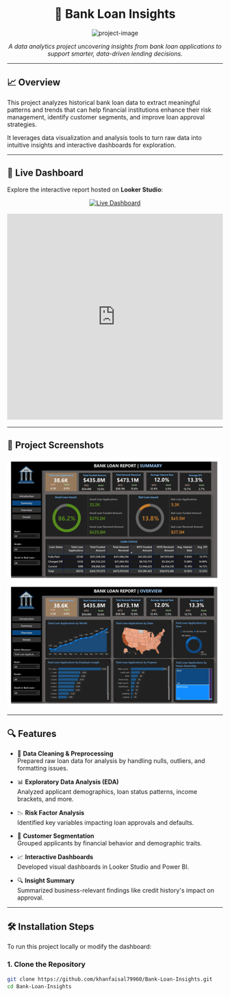<h1 align="center" id="title">🏦 Bank Loan Insights</h1>

<p align="center">
  <img src="https://socialify.git.ci/khanfaisal79960/Bank-Loan-Insights/image?language=1&name=1&owner=1&theme=Dark" alt="project-image">
</p>

<p align="center"><i>
A data analytics project uncovering insights from bank loan applications to support smarter, data-driven lending decisions.
</i></p>

---

## 📈 Overview

This project analyzes historical bank loan data to extract meaningful patterns and trends that can help financial institutions enhance their risk management, identify customer segments, and improve loan approval strategies.

It leverages data visualization and analysis tools to turn raw data into intuitive insights and interactive dashboards for exploration.

---

## 🚀 Live Dashboard

Explore the interactive report hosted on **Looker Studio**:

<div align="center">
  <a href="https://lookerstudio.google.com/s/p8WTvQ5COeM" target="_blank">
    <img src="https://img.shields.io/badge/View%20Dashboard-Looker%20Studio-blue?logo=google" alt="Live Dashboard">
  </a>
  <br><br>
  <iframe width="100%" height="480" src="https://lookerstudio.google.com/embed/reporting/p8WTvQ5COeM/page/p_3x4p5yt4qc" frameborder="0" style="border:0" allowfullscreen></iframe>
</div>

---

## 📸 Project Screenshots

<p float="left">
  <img src="assets/summary.jpg" alt="summary" width="500" />
  <img src="assets/overview.jpg" alt="overview" width="500" />
</p>

---

## 🔍 Features

- 📌 **Data Cleaning & Preprocessing**  
  Prepared raw loan data for analysis by handling nulls, outliers, and formatting issues.

- 📊 **Exploratory Data Analysis (EDA)**  
  Analyzed applicant demographics, loan status patterns, income brackets, and more.

- 📉 **Risk Factor Analysis**  
  Identified key variables impacting loan approvals and defaults.

- 📁 **Customer Segmentation**  
  Grouped applicants by financial behavior and demographic traits.

- 📈 **Interactive Dashboards**  
  Developed visual dashboards in Looker Studio and Power BI.

- 🔍 **Insight Summary**  
  Summarized business-relevant findings like credit history's impact on approval.

---

## 🛠️ Installation Steps

To run this project locally or modify the dashboard:

### 1. Clone the Repository

```bash
git clone https://github.com/khanfaisal79960/Bank-Loan-Insights.git
cd Bank-Loan-Insights

